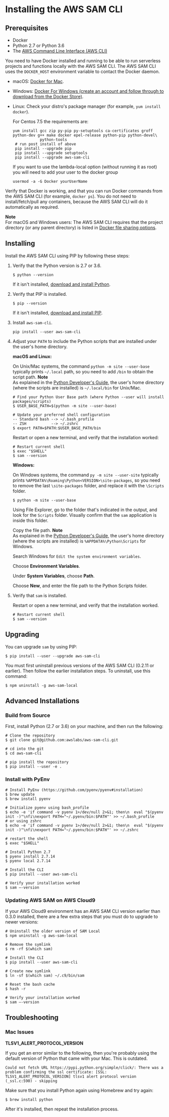 # Installing the AWS SAM CLI<a name="serverless-sam-cli-install"></a>

## Prerequisites<a name="serverless-sam-cli-install-prerequisites"></a>
+ Docker
+ Python 2\.7 or Python 3\.6
+ The [AWS Command Line Interface \(AWS CLI\)](https://docs.aws.amazon.com/cli/latest/userguide/setup-awscli.html)

You need to have Docker installed and running to be able to run serverless projects and functions locally with the AWS SAM CLI\. The AWS SAM CLI uses the `DOCKER_HOST` environment variable to contact the Docker daemon\.
+ macOS: [Docker for Mac](https://store.docker.com/editions/community/docker-ce-desktop-mac)\.
+ Windows: [Docker For Windows \(create an account and follow through to download from the Docker Store\)](https://www.docker.com/docker-windows)\.
+ Linux: Check your distro's package manager \(for example, `yum install docker`\)\.

  For Centos 7\.5 the requirements are:

  ```
  yum install gcc zip py-pip py-setuptools ca-certificates groff  python-dev g++ make docker epel-release python-pip python-devel\
              python-tools
   # run post install of above
   pip install --upgrade pip
   pip install --upgrade setuptools
   pip install --upgrade aws-sam-cli
  ```

  If you want to use the lambda\-local option \(without running it as root\) you will need to add your user to the docker group

  ```
  usermod -a -G Docker yourUserName
  ```

Verify that Docker is working, and that you can run Docker commands from the AWS SAM CLI \(for example, `docker ps`\)\. You do not need to install/fetch/pull any containers, because the AWS SAM CLI will do it automatically as required\.

**Note**  
For macOS and Windows users: The AWS SAM CLI requires that the project directory \(or any parent directory\) is listed in [Docker file sharing options](https://docs.docker.com/docker-for-mac/osxfs/)\.

## Installing<a name="serverless-sam-cli-install-using-pip"></a>

Install the AWS SAM CLI using PIP by following these steps:

1. Verify that the Python version is 2\.7 or 3\.6\.

   ```
   $ python --version
   ```

   If it isn't installed, [download and install Python](https://www.python.org/downloads/)\.

1. Verify that PIP is installed\.

   ```
   $ pip --version
   ```

   If it isn't installed, [download and install PIP](https://pip.pypa.io/en/stable/installing/)\.

1. Install `aws-sam-cli`\.

   ```
   pip install --user aws-sam-cli
   ```

1. Adjust your `PATH` to include the Python scripts that are installed under the user's home directory\.

   **macOS and Linux:**

   On Unix/Mac systems, the command `python -m site --user-base` typically prints `~/.local` path, so you need to add `/bin` to obtain the script path\.
**Note**  
As explained in the [Python Developer's Guide](https://www.python.org/dev/peps/pep-0370/#specification), the user's home directory \(where the scripts are installed\) is `~/.local/bin` for Unix/Mac\.

   ```
   # Find your Python User Base path (where Python --user will install packages/scripts)
   $ USER_BASE_PATH=$(python -m site --user-base)
   
   # Update your preferred shell configuration
   -- Standard bash --> ~/.bash_profile
   -- ZSH           --> ~/.zshrc
   $ export PATH=$PATH:$USER_BASE_PATH/bin
   ```

   Restart or open a new terminal, and verify that the installation worked:

   ```
   # Restart current shell
   $ exec "$SHELL"
   $ sam --version
   ```

   **Windows:**

   On Windows systems, the command `py -m site --user-site` typically prints `%APPDATA%\Roaming\Python<VERSION>\site-packages`, so you need to remove the last `\site-packages` folder, and replace it with the `\Scripts` folder\.

   ```
   $ python -m site --user-base
   ```

   Using File Explorer, go to the folder that's indicated in the output, and look for the `Scripts` folder\. Visually confirm that the `sam` application is inside this folder\.

   Copy the file path\.
**Note**  
As explained in the [ Python Developer's Guide](https://www.python.org/dev/peps/pep-0370/#specification), the user's home directory \(where the scripts are installed\) is `%APPDATA%\Python\Scripts` for Windows\.

   Search Windows for `Edit the system environment variables`\.

   Choose **Environment Variables**\.

   Under **System Variables**, choose **Path**\.

   Choose **New**, and enter the file path to the Python Scripts folder\.

1. Verify that `sam` is installed\.

   Restart or open a new terminal, and verify that the installation worked\.

   ```
   # Restart current shell
   $ sam --version
   ```

## Upgrading<a name="serverless-sam-cli-install-upgrading"></a>

You can upgrade `sam` by using PIP:

```
$ pip install --user --upgrade aws-sam-cli
```

You must first uninstall previous versions of the AWS SAM CLI \(0\.2\.11 or earlier\)\. Then follow the earlier installation steps\. To uninstall, use this command:

```
$ npm uninstall -g aws-sam-local
```

## Advanced Installations<a name="serverless-sam-cli-install-advanced"></a>

### Build from Source<a name="serverless-sam-cli-install-advanced-from-source"></a>

First, install Python \(2\.7 or 3\.6\) on your machine, and then run the following:

```
# Clone the repository
$ git clone git@github.com:awslabs/aws-sam-cli.git

# cd into the git
$ cd aws-sam-cli

# pip install the repository
$ pip install --user -e .
```

### Install with PyEnv<a name="serverless-sam-cli-install-advanced-pyenv"></a>

```
# Install PyEnv (https://github.com/pyenv/pyenv#installation)
$ brew update
$ brew install pyenv

# Initialize pyenv using bash_profile
$ echo -e 'if command -v pyenv 1>/dev/null 2>&1; then\n  eval "$(pyenv init -)"\nfi\nexport PATH="~/.pyenv/bin:$PATH"' >> ~/.bash_profile
# or using zshrc
$ echo -e 'if command -v pyenv 1>/dev/null 2>&1; then\n  eval "$(pyenv init -)"\nfi\nexport PATH="~/.pyenv/bin:$PATH"' >> ~/.zshrc

# restart the shell
$ exec "$SHELL"

# Install Python 2.7
$ pyenv install 2.7.14
$ pyenv local 2.7.14

# Install the CLI
$ pip install --user aws-sam-cli

# Verify your installation worked
$ sam –-version
```

### Updating AWS SAM on AWS Cloud9<a name="serverless-sam-cli-install-advanced-cloud9"></a>

If your AWS Cloud9 environment has an AWS SAM CLI version earlier than 0\.3\.0 installed, there are a few extra steps that you must do to upgrade to newer versions:

```
# Uninstall the older version of SAM Local
$ npm uninstall -g aws-sam-local

# Remove the symlink
$ rm -rf $(which sam)

# Install the CLI
$ pip install --user aws-sam-cli

# Create new symlink
$ ln -sf $(which sam) ~/.c9/bin/sam

# Reset the bash cache
$ hash -r

# Verify your installation worked
$ sam –-version
```

## Troubleshooting<a name="serverless-sam-cli-install-troubleshooting"></a>

### Mac Issues<a name="serverless-sam-cli-install-troubleshooting-mac"></a>

**TLSV1\_ALERT\_PROTOCOL\_VERSION**

If you get an error similar to the following, then you're probably using the default version of Python that came with your Mac\. This is outdated\. 

```
Could not fetch URL https://pypi.python.org/simple/click/: There was a problem confirming the ssl certificate: [SSL: TLSV1_ALERT_PROTOCOL_VERSION] tlsv1 alert protocol version (_ssl.c:590) - skipping
```

Make sure that you install Python again using Homebrew and try again:

```
$ brew install python
```

After it's installed, then repeat the installation process\.